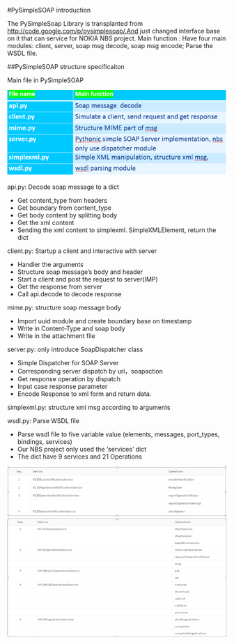 #PySimpleSOAP introduction

The PySimpleSoap Library is transplanted from http://code.google.com/p/pysimplesoap/.And just changed interface base on it that can service for NOKIA NBS project.
Main function : Have four main modules: client, server, soap msg decode, soap msg encode; Parse the WSDL file.

##PySimpleSOAP structure specificaiton

Main file in PySimpleSOAP

![Main file in PySimpleSOAP](imgs/Mainfilename.png)

api.py: Decode soap message to a dict
* Get content_type from headers
* Get boundary from content_type
* Get body content by splitting body
* Get the xml content
* Sending the xml content to simplexml. SimpleXMLElement, return the dict

client.py: Startup a client and interactive with server
* Handler the arguments
* Structure soap message’s body and header
* Start a client and post the request to server(IMP)
* Get the response from server
* Call api.decode to decode response

mime.py: structure soap message body
* Import uuid module and create boundary base on timestamp
* Write in Content-Type and soap body
* Write in the attachment file

server.py: only introduce SoapDispatcher class
* Simple Dispatcher for SOAP Server
* Corresponding server dispatch by uri，soapaction
* Get response operation by dispatch
* Input case response parameter
* Encode Response to xml form and return data.

simplexml.py: structure xml msg according to arguments

wsdl.py: Parse WSDL file
* Parse wsdl file to five variable value (elements, messages, port_types, bindings, services)
* Our NBS project only used the ‘services’ dict
* The dict have 9 services and 21 Operations

![wsdl.py:Parse WSDL file](imgs/parsewsdl.png)
![wsdl.py:Parse WSDL file](imgs/parsewsdl1.png)
